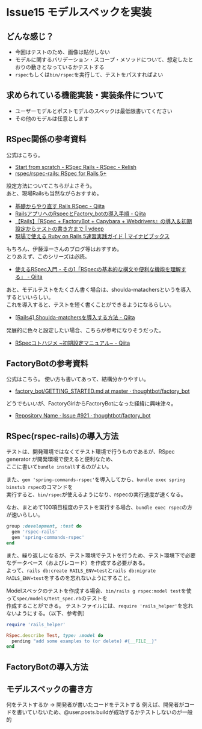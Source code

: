 # Issue15 モデルスペックを実装

## どんな感じ？

- 今回はテストのため、画像は貼付しない
- モデルに関するバリデーション・スコープ・メソッドについて、想定したとおりの動きとなっているかテストする
- `rspec`もしくは`bin/rspec`を実行して、テストをパスすればよい

## 求められている機能実装・実装条件について

- ユーザーモデルとポストモデルのスペックは最低限書いてください
- その他のモデルは任意とします

## RSpec関係の参考資料

公式はこちら。  

- [Start from scratch \- RSpec Rails \- RSpec \- Relish](https://relishapp.com/rspec/rspec-rails/v/4-0/docs/gettingstarted)
- [rspec/rspec\-rails: RSpec for Rails 5\+](https://github.com/rspec/rspec-rails)

設定方法についてこちらがよさそう。  
あと、現場Railsも当然ながらおすすめ。  

- [基礎からやり直す Rails RSpec \- Qiita](https://qiita.com/kskinaba/items/38b143e79bdfd44cc42a)
- [RailsアプリへのRspecとFactory\_botの導入手順 \- Qiita](https://qiita.com/Ushinji/items/522ed01c9c14b680222c)
- [【Rails】『RSpec \+ FactoryBot \+ Capybara \+ Webdrivers』の導入＆初期設定からテストの書き方まで \| vdeep](http://vdeep.net/rubyonrails-rspec-factorybot-capybara)
- [現場で使える Ruby on Rails 5速習実践ガイド \| マイナビブックス](https://book.mynavi.jp/ec/products/detail/id=93905)

もちろん、伊藤淳一さんのブログ等はおすすめ。  
とりあえず、このシリーズは必読。  

- [使えるRSpec入門・その1「RSpecの基本的な構文や便利な機能を理解する」 \- Qiita](https://qiita.com/jnchito/items/42193d066bd61c740612)

あと、モデルテストをたくさん書く場合は、shoulda-matachersというを導入するといいらしい。  
これを導入すると、テストを短く書くことができるようになるらしい。  

- [\[Rails4\] Shoulda\-matchersを導入する方法 \- Qiita](https://qiita.com/tacumai/items/4bc60e7f89953c046949)  

発展的に色々と設定したい場合、こちらが参考になりそうだった。  

- [RSpecコトハジメ ~初期設定マニュアル~ \- Qiita](https://qiita.com/naoki_mochizuki/items/1d3026a32786642fc762)

## FactoryBotの参考資料

公式はこちら。
使い方も書いてあって、結構分かりやすい。  

- [factory\_bot/GETTING\_STARTED\.md at master · thoughtbot/factory\_bot](https://github.com/thoughtbot/factory_bot/blob/master/GETTING_STARTED.md#setup)

どうでもいいが、FactoryGirlからFactoryBotになった経緯に興味津々。  

- [Repository Name · Issue \#921 · thoughtbot/factory\_bot](https://github.com/thoughtbot/factory_bot/issues/921)

## RSpec(rspec-rails)の導入方法

テストは、開発環境ではなくてテスト環境で行うものであるが、RSpec generator が開発環境で使えると便利なため、  
ここに書いて`bundle install`するのがよい。  

また、`gem 'spring-commands-rspec'`を導入してから、`bundle exec spring binstub rspec`のコマンドを  
実行すると、`bin/rspec`が使えるようになり、rspecの実行速度が速くなる。  

なお、まとめて100項目程度のテストを実行する場合、`bundle exec rspec`の方が速いらしい。  

```rb
group :development, :test do
  gem 'rspec-rails'
  gem 'spring-commands-rspec'
end
```

また、繰り返しになるが、テスト環境でテストを行うため、テスト環境下で必要なデータベース（およびレコード）を作成する必要がある。  
よって、`rails db:create RAILS_ENV=test`と`rails db:migrate RAILS_ENV=test`をするのを忘れないようにすること。  

Modelスペックのテストを作成する場合、`bin/rails g rspec:model test`を使って`spec/models/test_spec.rb`のテストを  
作成することができる。 テストファイルには、`require 'rails_helper'`を忘れないようにする。（以下、参考例）  

```rb
require 'rails_helper'

RSpec.describe Test, type: :model do
  pending "add some examples to (or delete) #{__FILE__}"
end
```

## FactoryBotの導入方法

## モデルスペックの書き方

何をテストするか → 開発者が書いたコードをテストする
例えば、開発者がコードを書いていないため、@user.posts.buildが成功するかテストしないのが一般的

